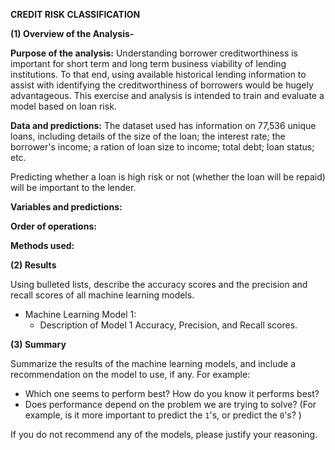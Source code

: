 **CREDIT RISK CLASSIFICATION**

**(1) Overview of the Analysis-**

**Purpose of the analysis:**
Understanding borrower creditworthiness is important for short term and long term business viability of lending institutions. To that end, using available historical lending information to assist with identifying the creditworthiness of borrowers would be hugely advantageous. This exercise and analysis is intended to train and evaluate a model based on loan risk.


**Data and predictions:**
The dataset used has information on 77,536 unique loans, including details of the size of the loan; the interest rate; the borrower's income; a ration of loan size to income; total debt; loan status; etc.

Predicting whether a loan is high risk or not (whether the loan will be repaid) will be important to the lender.


**Variables and predictions:**

**Order of operations:**

**Methods used:**






**(2) Results**

Using bulleted lists, describe the accuracy scores and the precision and recall scores of all machine learning models.

* Machine Learning Model 1:
    * Description of Model 1 Accuracy, Precision, and Recall scores.

**(3) Summary**

Summarize the results of the machine learning models, and include a recommendation on the model to use, if any. For example:

* Which one seems to perform best? How do you know it performs best?
* Does performance depend on the problem we are trying to solve? (For example, is it more important to predict the `1`'s, or predict the `0`'s? )

If you do not recommend any of the models, please justify your reasoning.
